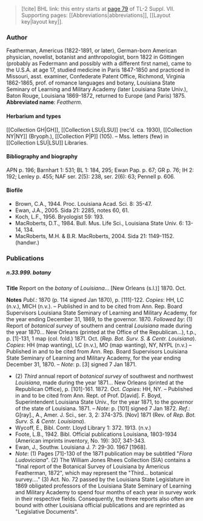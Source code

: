 > [!cite] BHL link: this entry starts at [page 79](https://www.biodiversitylibrary.org/page/33259583) of TL-2 Suppl. VII.
> Supporting pages: [[Abbreviations|abbreviations]], [[Layout key|layout key]].

### Author

Featherman, Americus (1822-1891, or later), German-born American physician, novelist, botanist and anthropologist, born 1822 in Göttingen (probably as Federmann and possibly with a different first name), came to the U.S.A. at age 17, studied medicine in Paris 1847-1850 and practiced in Missouri, asst. examiner, Confederate Patent Office, Richmond, Virginia 1862-1865, prof. of romance languages and botany, Louisiana State Seminary of Learning and Military Academy (later Louisiana State Univ.), Baton Rouge, Louisiana 1869-1872, returned to Europe (and Paris) 1875. 
**Abbreviated name**: *Featherm.*

#### Herbarium and types

[[Collection GH|GH]], [[Collection LSU|LSU]] (rec'd. ca. 1930), [[Collection NY|NY]] (Bryoph.), [[Collection P|P]] (105). – Mss. letters (few) in [[Collection LSU|LSU]] Libraries.

#### Bibliography and biography

APN p. 196; Barnhart 1: 531; BL 1: 184, 295; Ewan Pap. p. 67; GR p. 76; IH 2: 192; Lenley p. 455; NAF ser. 2(5): 238, ser. 2(6): 63; Pennell p. 606.

#### Biofile

- Brown, C.A., 1944. Proc. Louisiana Acad. Sci. 8: 35-47.
- Ewan, J.A., 2005. Sida 21: 2285, notes 60, 61.
- Koch, L.F., 1956. Bryologist 59: 193.
- MacRoberts, D.T., 1984. Bull. Mus. Life Sci., Louisiana State Univ. 6: 13-14, 134.
- MacRoberts, M.H. & B.R. MacRoberts, 2004. Sida 21: 1149-1152. (handwr.)

### Publications

##### n.33.999. botany

**Title**
Report on the *botany* of *Louisiana*... \[New Orleans (s.l.)\] 1870. Oct.

**Notes**
*Publ*.: 1870 (p. 114 signed Jan 1870), p. \[111\]-122. *Copies*: HH, LC (n.v.), MICH (n.v.). – Published in and to be cited from Ann. Rep. Board Supervisors Louisiana State Seminary of Learning and Military Academy, for the year ending December 31, 1869, to the governor. 1870.
*Followed by*: (1) Report of *botanical survey* of southern and central *Louisiana* made during the year 1870... New Orleans (printed at the Office of the Republican...), t.p., p. \[1\]-131, 1 map (col. fold.) 1871. Oct. (*Rep. Bot. Surv. S. & Centr. Louisiana*). *Copies*: HH (map wanting), LC (n.v.), MO (map wanting), NY, NYPL (n.v.) – Published in and to be cited from Ann. Rep. Board Supervisors Louisiana State Seminary of Learning and Military Academy, for the year ending December 31, 1870. – *Note*: p. \[3\] signed 7 Jan 1871.
- (2) *Third* annual report of *botanical survey* of southwest and northwest *Louisiana*, made during the year 1871... New Orleans (printed at the Republican Office), p. \[101\]-161. 1872. Oct. *Copies*: HH, NY. – Published in and to be cited from Ann. Rept. of Prof. D\[avid\]. F. Boyd, Superintendent Louisiana State Univ., for the year 1871, to the governor of the state of Louisiana. 1871. – *Note*: p. \[101\] signed 7 Jan 1872.
*Ref*.: G\[ray\]., A., Amer. J. Sci., ser. 3, 2: 374-375. \[Nov\] 1871 (Rev. of *Rep. Bot. Surv. S. & Centr. Louisiana*).
- Wycoff, E., Bibl. Contr. Lloyd Library 1: 372. 1913. (n.v.)
- Foote, L.B., 1942. Bibl. Official publications Louisiana, 1803-1934 (American imprints inventory, No. 19): 307, 341-343.
- Ewan, J., Southw. Louisiana J. 7: 29-30. 1967 \[1968\].
- *Note*: (1) Pages \[71\]-130 of the 1871 publication may be subtitled "*Flora Ludoviciana*". (2) The William Jones Rhees Collection (SIA) contains a "final report of the Botanical Survey of Louisiana by Americus Featherman, 1872", which may represent the "Third... botanical survey...." (3) Act. No. 72 passed by the Louisiana State Legislature in 1869 obligated professors of the Louisiana State Seminary of Learning and Military Academy to spend four months of each year in survey work in their respective fields. Consequently, the three reports also often are bound with other Louisiana official publications and are reprinted as "Legislative Documents".

